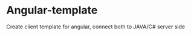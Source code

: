 Angular-template
================

Create client template for angular, connect both to JAVA/C# server side
